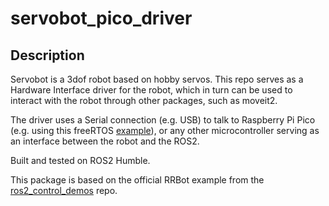 # servobot_pico_driver

## Description
Servobot is a 3dof robot based on hobby servos. This repo serves as a Hardware Interface driver for the robot, which in turn can be used to interact with the robot through other packages, such as moveit2.

The driver uses a Serial connection (e.g. USB) to talk to Raspberry Pi Pico (e.g. using this freeRTOS [example](https://github.com/grzesiek2201/pico-rtos-servo-control)), or any other microcontroller serving as an interface between the robot and the ROS2.

Built and tested on ROS2 Humble.

This package is based on the official RRBot example from the [ros2_control_demos](https://github.com/ros-controls/ros2_control_demos) repo.
